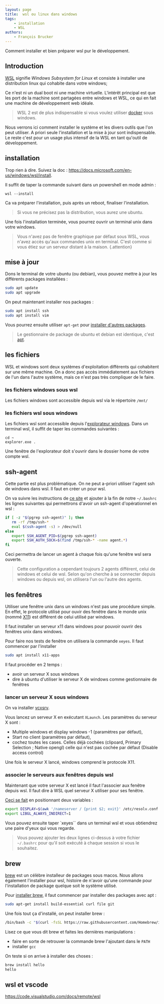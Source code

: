 ```yaml
---
layout: page
title:  wsl ou linux dans windows
tags: 
    - installation
    - WSL
authors: 
    - François Brucker
---
```


Comment installer et bien préparer wsl pur le développement.

<!--more-->

## Introduction

[WSL](https://docs.microsoft.com/en-us/windows/wsl/) signifie *Windows Subsystem for Linux* et consiste à installer une distribution linux qui cohabite dans votre windows;

Ce n'est ni un dual boot ni une machine virtuelle. L'intérêt principal est que les port de la machine sont partagées entre windows et WSL, ce qui en fait une machine de développement web idéale.

> WSL 2 est de plus indispensable si vous voulez utiliser [docker](https://www.docker.com/) sous windows.

Nous verrons ici comment installer le système et les divers outils que l'on peut utiliser.
A priori seule l'installation et la mise à jour sont indispensable. Le reste c'est pour un usage plus intensif de la WSL en tant qu'outil de développement.

## installation

Trop rien à dire. Suivez la doc : <https://docs.microsoft.com/en-us/windows/wsl/install>.

Il suffit de taper la commande suivant dans un powershell en mode admin :

```shell
wsl --install
```

Ca va préparer l'installation, puis après un reboot, finaliser l'installation. 

> Si vous ne précisez pas la distribution, vous aurez une ubuntu.

Une fois l'installation terminée, vous pourrez ouvrir un terminal unix dans votre windows.

> Vous n'avez pas de fenêtre graphique par défaut sous WSL, vous n'avez accès qu'aux commandes unix en terminal. C'est comme si vous étiez sur un serveur distant à la maison.
{.attention}

## mise à jour

Dons le terminal de votre ubuntu (ou debian), vous pouvez mettre à jour les différents packages installées :

```sh
sudo apt update
sudo apt upgrade
```

On peut maintenant installer nos packages :

```sh
sudo apt install ssh
sudo apt install vim
```

Vous pourrez ensuite utiliser `apt-get` pour [installer d'autres packages](http://www.octetmalin.net/linux/tutoriels/apt-get.php).

> Le gestionnaire de package de ubuntu et debian est identique, c'est [apt](https://doc.ubuntu-fr.org/apt).


## les fichiers

WSL et windows sont deux systèmes d'exploitation différents qui cohabitent sur une même machine. On a donc pas accès immédiatement aux fichiers de l'un dans l'autre système, mais ce n'est pas très compliquer de le faire.

### les fichiers windows sous wsl

Les fichiers windows sont accessible depuis wsl via le répertoire `/mnt/`

### les fichiers wsl sous windows

Les fichiers wsl sont accessible depuis l'[explorateur windows](https://devblogs.microsoft.com/commandline/whats-new-for-wsl-in-windows-10-version-1903/). Dans un terminal wsl, il suffit de taper les commandes suivantes :

```shell
cd ~
explorer.exe .
```

Une fenêtre de l'explorateur doit s'ouvrir dans le dossier home de votre compte wsl.

## ssh-agent

Cette partie est plus problématique. On ne peut a-priori utiliser l'agent ssh de windows dans wsl. Il faut en créer un pour wsl.

On va suivre les instructions de [ce site](https://www.scivision.dev/ssh-agent-windows-linux/) et ajouter à la fin de notre `~/.bashrc` les lignes suivantes qui permettrons d'avoir un ssh-agent d'opérationnel en wsl :

```sh
if [ -z "$(pgrep ssh-agent)" ]; then
   rm -rf /tmp/ssh-*
   eval $(ssh-agent -s) > /dev/null
else
   export SSH_AGENT_PID=$(pgrep ssh-agent)
   export SSH_AUTH_SOCK=$(find /tmp/ssh-* -name agent.*)
fi
```

Ceci permettra de lancer un agent à chaque fois qu'une fenêtre wsl sera ouverte.

> Cette configuration a cependant toujours 2 agents différent, celui de windows et celui de wsl. Selon qu'on cherche à se connecter depuis windows ou depuis wsl, on utilisera l'un ou l'autre des agents.

## les fenêtres

Utiliser une fenêtre unix dans un windows n'est pas une procédure simple. En effet, le protocole utilisé pour ouvir des fenêtre dans le monde unix (nommé [X11](https://fr.wikipedia.org/wiki/X_Window_System)) est différent de celui utilisé par windows.

Il faut installer un serveur x11 dans windows pour pouvoir ouvrir des fenêtres unix dans windows.

Pour faire nos tests de fenêtre on utilisera la commande `xeyes`. Il faut commencer par l'installer

```sh
sudo apt install x11-apps
```

Il faut procéder en 2 temps :

* avoir un serveur X sous windows
* dire à ubuntu d'utiliser le serveur X de windows comme gestionnaire de fenêtres

### lancer un serveur X sous windows

On va installer [vcxsrv](https://sourceforge.net/projects/vcxsrv/).

Vous lancez un serveur X en exécutant `XLaunch`. Les paramètres du serveur X sont :

* Multiple windows et display windows -1 (paramètres par défaut),
* Start no client (paramètres par défaut),
* cochez toutes les cases. Celles déjà cochées (clipoard, Primary Selection ; Native opengl) celle qui n'est pas cochée par défaut (Disable access control)

Une fois le serveur X lancé, windows comprend le protocole X11.

### associer le serveurs aux fenêtres depuis wsl

Maintenant que votre serveur X est lancé il faut l'associer aux fenêtre depuis wsl. Il faut dire à WSL quel serveur X utiliser pour ses fenêtre. 

[Ceci se fait](https://stackoverflow.com/questions/61110603/how-to-set-up-working-x11-forwarding-on-wsl2/61110604#61110604) en positionnant deux variables :

```sh
export DISPLAY=$(awk '/nameserver / {print $2; exit}' /etc/resolv.conf 2>/dev/null):0
export LIBGL_ALWAYS_INDIRECT=1
```

Vous pouvez ensuite taper `xeyes`` dans un terminal wsl et vous obtiendrez une paire d'yeux qui vous regarde.

> Vous pouvez ajouter les deux lignes ci-dessus à votre fichier `~/.bashrc` pour qu'il soit exécuté à chaque session si vous le souhaitez.

## brew

[brew](https://brew.sh/index_fr) est un célèbre installeur de packages sous macos. Nous allons également l'installer pour wsl, histoire de n'avoir qu'une commande pour l'installation de package quelque soit le système utilisé.

Pour [installer brew](https://docs.brew.sh/Homebrew-on-Linux), il faut commencer par installer des packages avec apt :

```sh
sudo apt-get install build-essential curl file git
```

Une fois tout ça d'installé, on peut installer brew :

```sh
/bin/bash -c "$(curl -fsSL https://raw.githubusercontent.com/Homebrew/install/master/install.sh)"
```

Lisez ce que vous dit brew et faites les dernières manipulations :

* faire en sorte de retrouver la commande brew l'ajoutant dans le `PATH`
* installer `gcc`

On teste si on arrive à installer des choses :

```sh
brew install hello
hello
```

## wsl et vscode

<https://code.visualstudio.com/docs/remote/wsl>